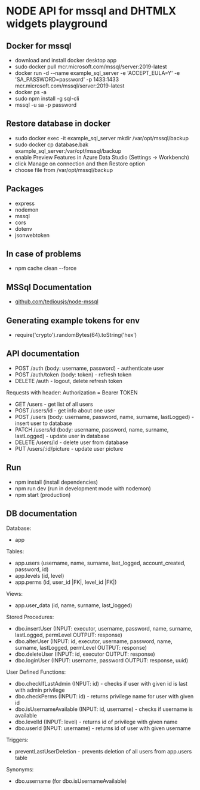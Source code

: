 # NODE API for mssql and DHTMLX widgets playground

## Docker for mssql
-   download and install docker desktop app
-   sudo docker pull mcr.microsoft.com/mssql/server:2019-latest
-   docker run -d --name example_sql_server -e 'ACCEPT_EULA=Y' -e 'SA_PASSWORD=password' -p 1433:1433 mcr.microsoft.com/mssql/server:2019-latest
-   docker ps -a
-   sudo npm install -g sql-cli
-   mssql -u sa -p password

## Restore database in docker
-   sudo docker exec -it example_sql_server mkdir /var/opt/mssql/backup
-   sudo docker cp database.bak example_sql_server:/var/opt/mssql/backup
-   enable Preview Features in Azure Data Studio (Settings -> Workbench)
-   click Manage on connection and then Restore option
-   choose file from /var/opt/mssql/backup

## Packages
-   express
-   nodemon
-   mssql
-   cors
-   dotenv
-   jsonwebtoken

## In case of problems
-   npm cache clean --force

## MSSql Documentation
-   [github.com/tediousjs/node-mssql](https://github.com/tediousjs/node-mssql)

## Generating example tokens for env
-   require('crypto').randomBytes(64).toString('hex')

## API documentation
-   POST /auth (body: username, password) - authenticate user
-   POST /auth/token (body: token) - refresh token
-   DELETE /auth - logout, delete refresh token

Requests with header: Authorization = Bearer TOKEN
-   GET /users - get list of all users
-   POST /users/id - get info about one user
-   POST /users (body: username, password, name, surname, lastLogged) - insert user to database
-   PATCH /users/id (body: username, password, name, surname, lastLogged) - update user in database
-   DELETE /users/id - delete user from database
-   PUT /users/:id/picture - update user picture

## Run
-   npm install (install dependencies)
-   npm run dev (run in development mode with nodemon)
-   npm start (production)

## DB documentation
Database: 
-   app

Tables:
-   app.users (username, name, surname, last_logged, account_created, password, id)
-   app.levels (id, level)
-   app.perms (id, user_id |FK|, level_id |FK|)

Views:
-   app.user_data (id, name, surname, last_logged)

Stored Procedures:
-   dbo.insertUser (INPUT: executor, username, password, name, surname, lastLogged, permLevel OUTPUT: response)
-   dbo.alterUser (INPUT: id, executor, username, password, name, surname, lastLogged, permLevel OUTPUT: response)
-   dbo.deleteUser (INPUT: id, executor OUTPUT: response)
-   dbo.loginUser (INPUT: username, password OUTPUT: response, uuid)

User Defined Functions:
-   dbo.checkIfLastAdmin (INPUT: id) - checks if user with given id is last with admin privilege
-   dbo.checkPerms (INPUT: id) - returns privilege name for user with given id
-   dbo.isUsernameAvailable (INPUT: id, username) - checks if username is available
-   dbo.levelId (INPUT: level) - returns id of privilege with given name
-   dbo.userId (INPUT: username) - returns id of user with given username

Triggers:
-   preventLastUserDeletion - prevents deletion of all users from app.users table

Synonyms:
-   dbo.username (for dbo.isUsernameAvailable)